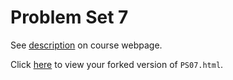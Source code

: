 # Problem Set 7

See [description](https://rudeboybert.github.io/STAT495/#problem_set_7) on course webpage.

Click [here](http://htmlpreview.github.io/?https://github.com/KiryuKawahata/PS07/blob/master/PS07.html) to view your forked version of `PS07.html`.